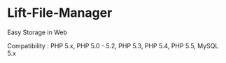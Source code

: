 # Lift-File-Manager
  Easy Storage in Web

Compatibility :
  PHP 5.x, PHP 5.0 - 5.2, PHP 5.3, PHP 5.4, PHP 5.5, MySQL 5.x
